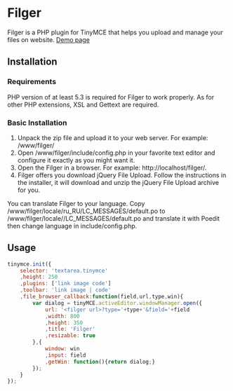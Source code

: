 # Filger
Filger is a PHP plugin for TinyMCE that helps you upload and manage your files on website.  [Demo page](http://pgood.ru/filger/)

## Installation
### Requirements
PHP version of at least 5.3 is required for Filger to work properly. As for other PHP extensions, XSL and Gettext are required.

### Basic Installation
1. Unpack the zip file and upload it to your web server. For example: /www/filger/
2. Open /www/filger/include/config.php in your favorite text editor and configure it exactly as you might want it.
3. Open the Filger in a browser. For example: http://localhost/filger/.
4. Filger offers you download jQuery File Upload. Follow the instructions in the installer, it will download and unzip the jQuery File Upload archive for you.

You can translate Filger to your language. Copy /www/filger/locale/ru_RU/LC_MESSAGES/default.po to /www/filger/locale/<your locale>/LC_MESSAGES/default.po and translate it with Poedit then change language in include/config.php.

## Usage
```js
tinymce.init({
	selector: 'textarea.tinymce'
	,height: 250
	,plugins: ['link image code']
	,toolbar: 'link image | code'
	,file_browser_callback:function(field,url,type,win){
		var dialog = tinyMCE.activeEditor.windowManager.open({
			url: '<filger url>?type='+type+'&field='+field
			,width: 800
			,height: 350
			,title: 'Filger'
			,resizable: true
		},{
			window: win
			,input: field
			,getWin: function(){return dialog;}
		});
	}
});
```